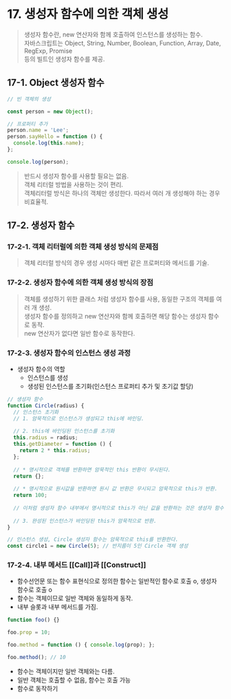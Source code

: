 # 17. 생성자 함수에 의한 객체 생성

> 생성자 함수란, new 연산자와 함께 호출하여 인스턴스를 생성하는 함수.  
> 자바스크립트는 Object, String, Number, Boolean, Function, Array, Date, RegExp, Promise  
> 등의 빌트인 생성자 함수를 제공.

## 17-1. Object 생성자 함수

```javascript
// 빈 객체의 생성

const person = new Object();

// 프로퍼티 추가
person.name = 'Lee';
person.sayHello = function () {
  console.log(this.name);
};

console.log(person);
```

> 반드시 생성자 함수를 사용할 필요는 없음.  
> 객체 리터럴 방법을 사용하는 것이 편리.  
> 객체리터럴 방식은 하나의 객체만 생성한다. 따라서 여러 개 생성해야 하는 경우 비효율적.

## 17-2. 생성자 함수

### 17-2-1. 객체 리터럴에 의한 객체 생성 방식의 문제점

> 객체 리터럴 방식의 경우 생성 시마다 매번 같은 프로퍼티와 메서드를 기술.

### 17-2-2. 생성자 함수에 의한 객체 생성 방식의 장점

> 객체를 생성하기 위한 클래스 처럼 생성자 함수를 사용, 동일한 구조의 객체를 여러 개 생성.  
> 생성자 함수를 정의하고 new 연산자와 함께 호출하면 해당 함수는 생성자 함수로 동작.  
> new 연산자가 없다면 일반 함수로 동작한다.

### 17-2-3. 생성자 함수의 인스턴스 생성 과정

- 생성자 함수의 역할
  - 인스턴스를 생성
  - 생성된 인스턴스를 초기화(인스턴스 프로퍼티 추가 및 초기값 할당)

```javascript
// 생성자 함수
function Circle(radius) {
  // 인스턴스 초기화
  // 1. 암묵적으로 인스턴스가 생성되고 this에 바인딩.
  
  // 2. this에 바인딩된 인스턴스를 초기화
  this.radius = radius;
  this.getDiameter = function () {
    return 2 * this.radius;
  };
  
  // * 명시적으로 객체를 반환하면 암묵적인 this 반환이 무시된다.
  return {};
  
  // * 명시적으로 원시값을 반환하면 원시 값 반환은 무시되고 암묵적으로 this가 반환.
  return 100;
  
  // 이처럼 생성자 함수 내부에서 명시적으로 this가 아닌 값을 반환하는 것은 생성자 함수의 기본 동작을 훼손.
  
  // 3. 완성된 인스턴스가 바인딩된 this가 암묵적으로 반환.
}

// 인스턴스 생성, Circle 생성자 함수는 암묵적으로 this를 반환한다.
const circle1 = new Circle(5); // 반지름이 5인 Circle 객체 생성
```

### 17-2-4. 내부 메서드 [[Call]]과 [[Construct]]

- 함수선언문 또는 함수 표현식으로 정의한 함수는 일반적인 함수로 호출 o, 생성자 함수로 호출 o
- 함수는 객체이므로 일반 객체와 동일하게 동작.
- 내부 슬롯과 내부 메서드를 가짐.

```javascript
function foo() {}

foo.prop = 10;

foo.method = function () { console.log(prop); };

foo.method(); // 10
```

- 함수는 객체이지만 일반 객체와는 다름.
- 일반 객체는 호출할 수 없음, 함수는 호출 가능
- 함수로 동작하기
